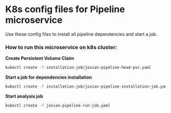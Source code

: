 # K8s config files for Pipeline microservice
Use these config files to install all pipeline dependencies and start a job.

### How to run this microservice on k8s cluster:
**Create Persistent Volume Claim**
```bash
kubectl create -f installation-job/jovian-pipeline-head-pvc.yaml
``` 

**Start a job for dependencies installation**
```bash
kubectl create -f installation-job/jovian-pipeline-installation-job.yaml
```

**Start analysis job**
```bash
kubectl create -f jovian-pipeline-run-job.yaml
```